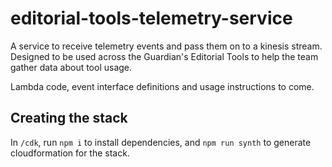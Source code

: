 # editorial-tools-telemetry-service

A service to receive telemetry events and pass them on to a kinesis stream. Designed to be used across the Guardian's Editorial Tools to help the team gather data about tool usage.

Lambda code, event interface definitions and usage instructions to come.

## Creating the stack

In `/cdk`, run `npm i` to install dependencies, and `npm run synth` to generate cloudformation for the stack.
